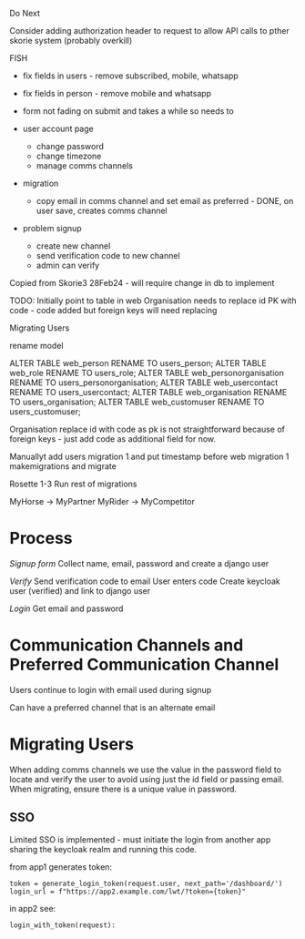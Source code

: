 Do Next

Consider adding authorization header to request to allow API calls to pther skorie system (probably overkill)



FISH
- fix fields in users - remove subscribed, mobile, whatsapp
- fix fields in person - remove mobile and whatsapp

- form not fading on submit and takes a while so needs to
- user account page
    - change password
    - change timezone
    - manage comms channels

- migration
    - copy email in comms channel and set email as preferred - DONE, on user save, creates comms channel

- problem signup
    - create new channel
    - send verification code to new channel
    - admin can verify


Copied from Skorie3 28Feb24 - will require change in db to implement

TODO:
Initially point to table in web
Organisation needs to replace id PK with code
    - code added but foreign keys will need replacing


Migrating Users

rename model

ALTER TABLE web_person RENAME TO users_person;
ALTER TABLE web_role RENAME TO users_role;
ALTER TABLE web_personorganisation RENAME TO users_personorganisation;
ALTER TABLE web_usercontact RENAME TO users_usercontact;
ALTER TABLE web_organisation RENAME TO users_organisation;
ALTER TABLE web_customuser RENAME TO users_customuser;

Organisation replace id with code as pk is not straightforward because of foreign keys - just add code as additional field for now.

Manuallyt add users migration 1 and put timestamp before web migration 1
makemigrations and migrate

Rosette 1-3
Run rest of migrations

MyHorse -> MyPartner
MyRider -> MyCompetitor



# Process

*Signup form*
  Collect name, email, password and create a django user

*Verify*
  Send verification code to email
  User enters code
  Create keycloak user (verified) and link to django user

*Login*
  Get email and password 



# Communication Channels and Preferred Communication Channel

Users continue to login with email used during signup

Can have a preferred channel that is an alternate email

# Migrating Users

When adding comms channels we use the value in the password field to locate and verify the user to avoid using just the id field or passing email.  When migrating, ensure there is a unique value in password.

## SSO

Limited SSO is implemented - must initiate the login from another app sharing the keycloak realm and running this code.

from app1 generates token: 
  
    token = generate_login_token(request.user, next_path='/dashboard/')
    login_url = f"https://app2.example.com/lwt/?token={token}"

in app2 see:

    login_with_token(request):
